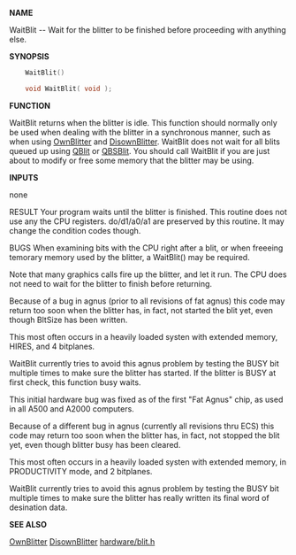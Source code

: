 
**NAME**

WaitBlit -- Wait for the blitter to be finished before proceeding
with anything else.

**SYNOPSIS**

```c
    WaitBlit()

    void WaitBlit( void );

```
**FUNCTION**

WaitBlit returns when the blitter is idle. This function should
normally only be used when dealing with the blitter in a
synchronous manner, such as when using [OwnBlitter](OwnBlitter) and [DisownBlitter](DisownBlitter).
WaitBlit does not wait for all blits queued up using [QBlit](QBlit) or
[QBSBlit](QBSBlit). You should call WaitBlit if you are just about to modify or
free some memory that the blitter may be using.

**INPUTS**

none

RESULT
Your program waits until the blitter is finished.
This routine does not use any the CPU registers.
do/d1/a0/a1 are preserved by this routine.
It may change the condition codes though.

BUGS
When examining bits with the CPU right after a blit, or when freeeing
temorary memory used by the blitter, a WaitBlit() may be required.

Note that many graphics calls fire up the blitter, and let it run.
The CPU does not need to wait for the blitter to finish before
returning.

Because of a bug in agnus (prior to all revisions of fat agnus)
this code may return too soon when the blitter has, in fact, not
started the blit yet, even though BltSize has been written.

This most often occurs in a heavily loaded systen with extended memory,
HIRES, and 4 bitplanes.

WaitBlit currently tries to avoid this agnus problem by testing
the BUSY bit multiple times to make sure the blitter has started.
If the blitter is BUSY at first check, this function busy waits.

This initial hardware bug was fixed as of the first &#034;Fat Agnus&#034; chip,
as used in all A500 and A2000 computers.

Because of a different bug in agnus (currently all revisions thru ECS)
this code may return too soon when the blitter has, in fact, not
stopped the blit yet, even though blitter busy has been cleared.

This most often occurs in a heavily loaded systen with extended memory,
in PRODUCTIVITY mode, and 2 bitplanes.

WaitBlit currently tries to avoid this agnus problem by testing
the BUSY bit multiple times to make sure the blitter has really
written its final word of desination data.

**SEE ALSO**

[OwnBlitter](OwnBlitter) [DisownBlitter](DisownBlitter) [hardware/blit.h](_OOCC)

